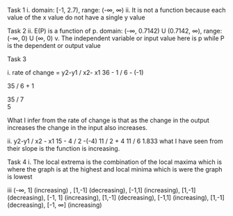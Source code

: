 Task 1
i. domain: [-1, 2.7), range: (-∞, ∞)
ii. It is not a function because each value of the x value do not have a single y value

Task 2
ii. E(P) is a function of p. domain: (-∞, 0.7142) U (0.7142, ∞), range: (-∞, 0) U (∞, 0)
v. The independent variable or input value here is p while P is the dependent or output value 


Task 3

i. rate of change = y2-y1 / x2- x1
36 - 1 / 6 - (-1)

35 / 6 + 1

35 / 7  
5

What I  infer from the rate of change is that as the change in the output increases the change in the input also increases.

ii. y2-y1 / x2 - x1
	15 - 4 / 2 -(-4)
	11 / 2 + 4
	11 / 6
	 1.833
what I have seen from their slope is the function is increasing.


Task 4
i. The local extrema is the combination of the local maxima which is where the graph is at the highest and local minima which is were the graph is lowest

iii (-∞, 1]   (increasing) ,   [1,-1]  (decreasing), [-1,1] (increasing),   [1,-1] (decreasing), [-1, 1] (increasing),   [1,-1] (decreasing), [-1,1] (increasing), [1,-1] (decreasing),  [-1, ∞]  (increasing)       
        

